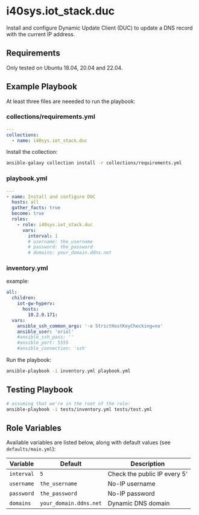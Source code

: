 # i40sys.iot_stack.duc

Install and configure Dynamic Update Client (DUC) to update a DNS record with the current IP address.

## Requirements

Only tested on Ubuntu 18.04, 20.04 and 22.04.

## Example Playbook

At least three files are neeeded to run the playbook:

### collections/requirements.yml
```yaml
---
collections:
  - name: i40sys.iot_stack.duc
```

Install the collection:
```bash
ansible-galaxy collection install -r collections/requirements.yml
```

### playbook.yml
```yaml
---
- name: Install and configure DUC
  hosts: all
  gather_facts: true
  become: true
  roles:
    - role: i40sys.iot_stack.duc
      vars:
        interval: 1
        # username: the_username
        # password: the_password
        # domains: your_domain.ddns.net
```

### inventory.yml
example:
```yaml
all:
  children:
    iot-gw-hyperv:
      hosts:
        10.2.0.171:
  vars:
    ansible_ssh_common_args: '-o StrictHostKeyChecking=no'
    ansible_user: 'oriol'
    #ansible_ssh_pass: ''
    #ansible_port: 5555
    #ansible_connection: 'ssh'
```

Run the playbook:
```bash
ansible-playbook -i inventory.yml playbook.yml
```

## Testing Playbook

```bash
# assuming that we're in the root of the role:
ansible-playbook -i tests/inventory.yml tests/test.yml
```

## Role Variables

Available variables are listed below, along with default values (see `defaults/main.yml`):

| Variable | Default | Description |
|----------|---------|-------------|
| `interval` | `5` | Check the public IP every 5' |
| `username` | `the_username` | No-IP username |
| `password` | `the_password` | No-IP password |
| `domains` | `your_domain.ddns.net` | Dynamic DNS domain |

